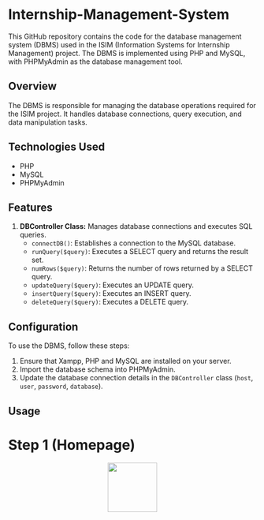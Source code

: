 # Internship-Management-System

This GitHub repository contains the code for the database management system (DBMS) used in the ISIM (Information Systems for Internship Management) project. The DBMS is implemented using PHP and MySQL, with PHPMyAdmin as the database management tool.

## Overview

The DBMS is responsible for managing the database operations required for the ISIM project. It handles database connections, query execution, and data manipulation tasks.

## Technologies Used

- PHP
- MySQL
- PHPMyAdmin

## Features

1. **DBController Class:** Manages database connections and executes SQL queries.
   - `connectDB()`: Establishes a connection to the MySQL database.
   - `runQuery($query)`: Executes a SELECT query and returns the result set.
   - `numRows($query)`: Returns the number of rows returned by a SELECT query.
   - `updateQuery($query)`: Executes an UPDATE query.
   - `insertQuery($query)`: Executes an INSERT query.
   - `deleteQuery($query)`: Executes a DELETE query.

## Configuration

To use the DBMS, follow these steps:

1. Ensure that Xampp, PHP and MySQL are installed on your server.
2. Import the database schema into PHPMyAdmin.
3. Update the database connection details in the `DBController` class (`host`, `user`, `password`, `database`).

## Usage

# Step 1 (Homepage)
<div id="header" align="center">
  <img src="https://imgtr.ee/image/Igi0iH" width="100"></a>
</div>
